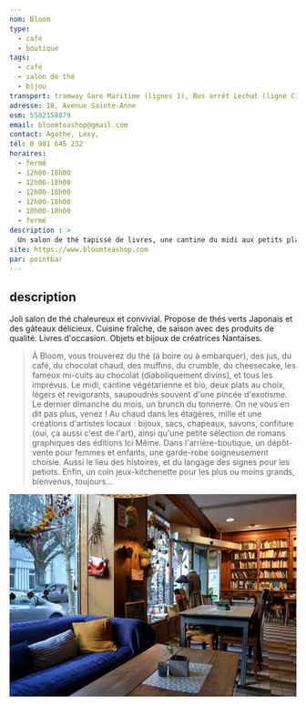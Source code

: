 ```yaml
---
nom: Bloom
type:
  - café
  - boutique
tags:
  - café
  - salon de thé
  - bijou
transport: tramway Gare Maritime (lignes 1), Bus arrêt Lechat (ligne C1) 
adresse: 18, Avenue Sainte-Anne
osm: 5582158879
email: bloomteashop@gmail.com 
contact: Agathe, Lexy, 
tél: 0 981 645 232
horaires:
  - fermé
  - 12h00-18h00
  - 12h00-18h00
  - 12h00-18h00
  - 12h00-18h00
  - 10h00-18h00
  - fermé
description : >
  Un salon de thé tapissé de livres, une cantine du midi aux petits plats végétariens, bio et locaux cuisinés avec amour et dévotion, de jolies choses à regarder, d'autres à déguster, une ribambelle de vêtements où aller piocher un p'tit bonheur.
site: https://www.bloomteashop.com
par: pointbar
---
```


## description

Joli salon de thé chaleureux et convivial. Propose de thés verts Japonais et des gâteaux délicieux. Cuisine fraîche, de saison avec des produits de qualité. Livres d'occasion. Objets et bijoux de créatrices Nantaises.

> À Bloom, vous trouverez du thé (à boire ou à embarquer), des jus, du café, du chocolat chaud, des muffins, du crumble, du cheesecake, les fameux mi-cuits au chocolat (diaboliquement divins), et tous les imprévus.
> Le midi, cantine végétarienne et bio, deux plats au choix, légers et revigorants, saupoudrés souvent d'une pincée d'exotisme.
> Le dernier dimanche du mois, un brunch du tonnerre. On ne vous en dit pas plus, venez !
> Au chaud dans les étagères, mille et une créations d'artistes locaux : bijoux, sacs, chapeaux, savons, confiture (oui, ça aussi c'est de l'art), ainsi qu'une petite sélection de romans graphiques des éditions Ici Même.
> Dans l'arrière-boutique, un dépôt-vente pour femmes et enfants, une garde-robe soigneusement choisie. Aussi le lieu des histoires, et du langage des signes pour les petiots.
> Enfin, un coin jeux-kitchenette pour les plus ou moins grands, bienvenus, toujours...

![Bloom](./media/bloom.jpg)
